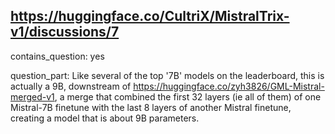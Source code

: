 ## https://huggingface.co/CultriX/MistralTrix-v1/discussions/7

contains_question: yes

question_part: Like several of the top '7B' models on the leaderboard, this is actually a 9B, downstream of https://huggingface.co/zyh3826/GML-Mistral-merged-v1, a merge that combined the first 32 layers (ie all of them) of one Mistral-7B finetune with the last 8 layers of another Mistral finetune, creating a model that is about 9B parameters.
